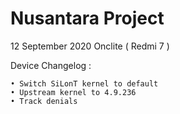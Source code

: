 # Nusantara Project

12 September 2020 Onclite ( Redmi 7 )

Device Changelog :

    • Switch SiLonT kernel to default
    • Upstream kernel to 4.9.236
    • Track denials
